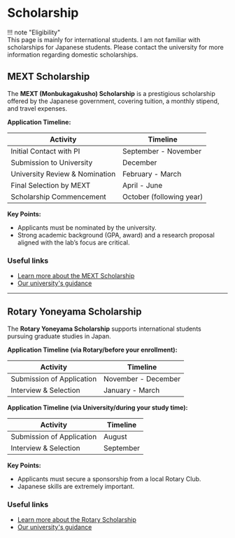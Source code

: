 
# Scholarship

!!! note "Eligibility"  
        This page is mainly for international students. I am not familiar with scholarships for Japanese students. Please contact the university for more information regarding domestic scholarships.
 

## **MEXT Scholarship**  
The **MEXT (Monbukagakusho) Scholarship** is a prestigious scholarship offered by the Japanese government, covering tuition, a monthly stipend, and travel expenses.

**Application Timeline:**  

| Activity                     | Timeline          |
|------------------------------|-------------------|
| Initial Contact with PI       | September - November |
| Submission to University      | December  |
| University Review & Nomination| February - March  |
| Final Selection by MEXT       | April - June      |
| Scholarship Commencement      | October (following year) |

**Key Points:**

- Applicants must be nominated by the university.
- Strong academic background (GPA, award) and a research proposal aligned with the lab’s focus are critical.

### Useful links

- [Learn more about the MEXT Scholarship](https://www.studyinjapan.go.jp/en/smap-stopj-applications-scholarship.html)
- [Our university's guidance](https://u-aizu.ac.jp/en/curriculum/internal/international/#mext)

---

## **Rotary Yoneyama Scholarship**  

The **Rotary Yoneyama Scholarship** supports international students pursuing graduate studies in Japan.

**Application Timeline (via Rotary/before your enrollment):**  

| Activity                     | Timeline          |
|------------------------------|-------------------|
| Submission of Application     | November - December |
| Interview & Selection         | January - March   |

**Application Timeline (via University/during your study time):**  

| Activity                     | Timeline          |
|------------------------------|-------------------|
| Submission of Application     | August |
| Interview & Selection         | September  |

**Key Points:**

- Applicants must secure a sponsorship from a local Rotary Club.
- Japanese skills are extremely important.

### Useful links

- [Learn more about the Rotary Scholarship](https://www.rotary-yoneyama.or.jp/english/overseas)
- [Our university's guidance](https://u-aizu.ac.jp/en/curriculum/internal/international/) 
